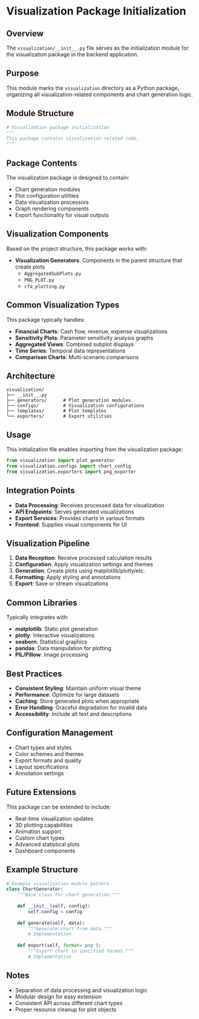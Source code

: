 # Visualization Package Initialization

## Overview
The `visualization/__init__.py` file serves as the initialization module for the visualization package in the backend application.

## Purpose
This module marks the `visualization` directory as a Python package, organizing all visualization-related components and chart generation logic.

## Module Structure
```python
# Visualization package initialization
"""
This package contains visualization-related code.
"""
```

## Package Contents
The visualization package is designed to contain:
- Chart generation modules
- Plot configuration utilities
- Data visualization processors
- Graph rendering components
- Export functionality for visual outputs

## Visualization Components
Based on the project structure, this package works with:
- **Visualization Generators**: Components in the parent structure that create plots
  - `AggregatedSubPlots.py`
  - `PNG_PLOT.py`
  - `cfa_plotting.py`

## Common Visualization Types
This package typically handles:
- **Financial Charts**: Cash flow, revenue, expense visualizations
- **Sensitivity Plots**: Parameter sensitivity analysis graphs
- **Aggregated Views**: Combined subplot displays
- **Time Series**: Temporal data representations
- **Comparison Charts**: Multi-scenario comparisons

## Architecture
```
visualization/
├── __init__.py
├── generators/      # Plot generation modules
├── configs/         # Visualization configurations
├── templates/       # Plot templates
└── exporters/       # Export utilities
```

## Usage
This initialization file enables importing from the visualization package:
```python
from visualization import plot_generator
from visualization.configs import chart_config
from visualization.exporters import png_exporter
```

## Integration Points
- **Data Processing**: Receives processed data for visualization
- **API Endpoints**: Serves generated visualizations
- **Export Services**: Provides charts in various formats
- **Frontend**: Supplies visual components for UI

## Visualization Pipeline
1. **Data Reception**: Receive processed calculation results
2. **Configuration**: Apply visualization settings and themes
3. **Generation**: Create plots using matplotlib/plotly/etc.
4. **Formatting**: Apply styling and annotations
5. **Export**: Save or stream visualizations

## Common Libraries
Typically integrates with:
- **matplotlib**: Static plot generation
- **plotly**: Interactive visualizations
- **seaborn**: Statistical graphics
- **pandas**: Data manipulation for plotting
- **PIL/Pillow**: Image processing

## Best Practices
- **Consistent Styling**: Maintain uniform visual theme
- **Performance**: Optimize for large datasets
- **Caching**: Store generated plots when appropriate
- **Error Handling**: Graceful degradation for invalid data
- **Accessibility**: Include alt text and descriptions

## Configuration Management
- Chart types and styles
- Color schemes and themes
- Export formats and quality
- Layout specifications
- Annotation settings

## Future Extensions
This package can be extended to include:
- Real-time visualization updates
- 3D plotting capabilities
- Animation support
- Custom chart types
- Advanced statistical plots
- Dashboard components

## Example Structure
```python
# Example visualization module pattern
class ChartGenerator:
    """Base class for chart generation."""
    
    def __init__(self, config):
        self.config = config
        
    def generate(self, data):
        """Generate chart from data."""
        # Implementation
        
    def export(self, format='png'):
        """Export chart in specified format."""
        # Implementation
```

## Notes
- Separation of data processing and visualization logic
- Modular design for easy extension
- Consistent API across different chart types
- Proper resource cleanup for plot objects